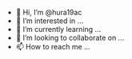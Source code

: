 - 👋 Hi, I’m @hura19ac
- 👀 I’m interested in ...
- 🌱 I’m currently learning ...
- 💞️ I’m looking to collaborate on ...
- 📫 How to reach me ...

<!---
hura19ac/hura19ac is a ✨ special ✨ repository because its `README.md` (this file) appears on your GitHub profile.
You can click the Preview link to take a look at your changes.
--->
